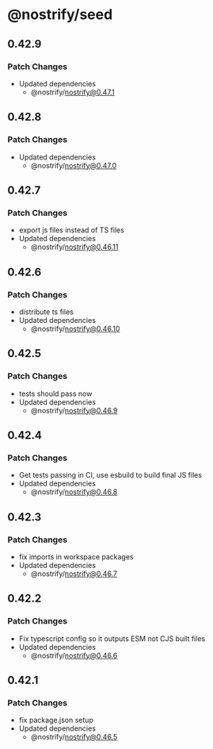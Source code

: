 # @nostrify/seed

## 0.42.9

### Patch Changes

- Updated dependencies
  - @nostrify/nostrify@0.47.1

## 0.42.8

### Patch Changes

- Updated dependencies
  - @nostrify/nostrify@0.47.0

## 0.42.7

### Patch Changes

- export js files instead of TS files
- Updated dependencies
  - @nostrify/nostrify@0.46.11

## 0.42.6

### Patch Changes

- distribute ts files
- Updated dependencies
  - @nostrify/nostrify@0.46.10

## 0.42.5

### Patch Changes

- tests should pass now
- Updated dependencies
  - @nostrify/nostrify@0.46.9

## 0.42.4

### Patch Changes

- Get tests passing in CI, use esbuild to build final JS files
- Updated dependencies
  - @nostrify/nostrify@0.46.8

## 0.42.3

### Patch Changes

- fix imports in workspace packages
- Updated dependencies
  - @nostrify/nostrify@0.46.7

## 0.42.2

### Patch Changes

- Fix typescript config so it outputs ESM not CJS built files
- Updated dependencies
  - @nostrify/nostrify@0.46.6

## 0.42.1

### Patch Changes

- fix package.json setup
- Updated dependencies
  - @nostrify/nostrify@0.46.5
